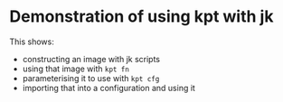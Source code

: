 # Demonstration of using kpt with jk

This shows:

 - constructing an image with jk scripts
 - using that image with `kpt fn`
 - parameterising it to use with `kpt cfg`
 - importing that into a configuration and using it
